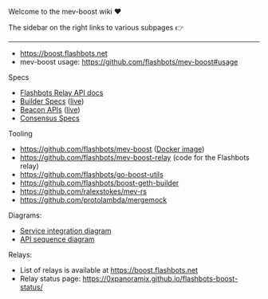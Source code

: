 Welcome to the mev-boost wiki ❤️ 

The sidebar on the right links to various subpages 👉 

---

* https://boost.flashbots.net
* mev-boost usage: https://github.com/flashbots/mev-boost#usage

Specs

* [Flashbots Relay API docs](https://flashbots.notion.site/Relay-API-Spec-5fb0819366954962bc02e81cb33840f5)
* [Builder Specs](https://github.com/ethereum/builder-specs) ([live](https://ethereum.github.io/builder-specs/))
* [Beacon APIs](https://github.com/ethereum/beacon-APIs/blob/master/apis/validator/register_validator.yaml) ([live](https://ethereum.github.io/beacon-APIs/#/Validator/registerValidator))
* [Consensus Specs](https://github.com/ethereum/consensus-specs)

Tooling

* https://github.com/flashbots/mev-boost ([Docker image](https://hub.docker.com/r/flashbots/mev-boost))
* https://github.com/flashbots/mev-boost-relay (code for the Flashbots relay)
* https://github.com/flashbots/go-boost-utils
* https://github.com/flashbots/boost-geth-builder
* https://github.com/ralexstokes/mev-rs
* https://github.com/protolambda/mergemock

Diagrams:

* [Service integration diagram](https://raw.githubusercontent.com/flashbots/mev-boost/main/docs/mev-boost-integration-overview.png)
* [API sequence diagram](https://github.com/flashbots/mev-boost/blob/main/docs/block-proposal.png)

Relays:

* List of relays is available at https://boost.flashbots.net
* Relay status page: https://0xpanoramix.github.io/flashbots-boost-status/
